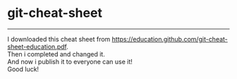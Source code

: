 # git-cheat-sheet

---

I downloaded this cheat sheet from https://education.github.com/git-cheat-sheet-education.pdf.
<br>
Then i completed and changed it.
<br>
And now i publish it to everyone can use it!
<br>
Good luck!
